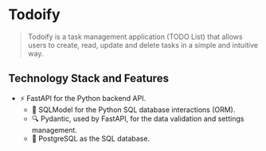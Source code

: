 # Todoify

> Todoify is a task management application (TODO List) that allows users to create, read, update and delete tasks in a simple and intuitive way.

## Technology Stack and Features

* ⚡ FastAPI for the Python backend API.
  * 🧰 SQLModel for the Python SQL database interactions (ORM).
  * 🔍 Pydantic, used by FastAPI, for the data validation and settings management.
  * 💾 PostgreSQL as the SQL database.
